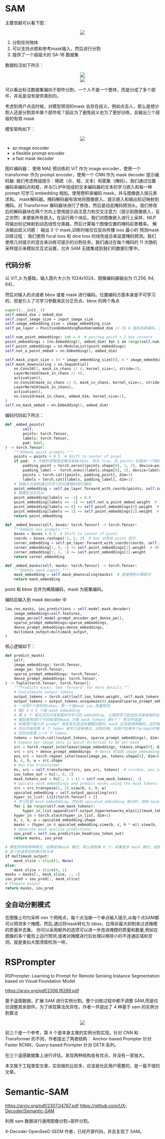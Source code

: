 # SAM

主要贡献可以看下图：

<div align=center>
<img src="https://github.com/open-mmlab/mmdetection/assets/17425982/83d56a9b-86ae-4dce-bdf2-26c93efdf85d"/>
</div>

1. 分割任何物体
2. 可以支持点框和参考mask输入，然后进行分割
3. 提供了一个超级大的 SA-1B 数据集

数据标注如下所示：

<div align=center>
<img src="https://github.com/open-mmlab/mmdetection/assets/17425982/c30aa269-ab87-4998-8fea-1fa0e7467464"/>
</div>

<div align=center>
<img src="https://github.com/open-mmlab/mmdetection/assets/17425982/6409bb34-3bc2-40dc-aa89-0c6aefb21c82"/>
</div>

可以看出标注数据集偏向于部件分割，一个人不是一个整体，而是分成了多个部件，并且是没有提供类别的。

考虑到用户点击时候，对模型预测的mask 会存在歧义，例如点击人，那么是想分割人还是分割其中某个部件呢？因此为了避免歧义也为了更好训练，会输出三个层级的有效 mask

模型架构如下：

<div align=center>
<img src="https://github.com/open-mmlab/mmdetection/assets/17425982/b5804212-0f81-45f9-b69c-3c361004b3c6"/>
</div>

- an image encoder
- a flexible prompt encoder
-  a fast mask decoder

图片编码器： 使用 MAE 预训练的 ViT 作为 image encoder，使用一个 transformer 作为 prompt encoder，使用一个 CNN 作为 mask decoder
提示编码器: 我们考虑两组提示：稀疏（点、框、文本）和密集（掩码）。我们通过位置编码来编码点和框，并与CLIP中现成的文本编码器的文本的学习嵌入和每一种 prompt 可学习 embedding 相加。使用卷积来编码 mask，并与图像嵌入按元素求和。
mask解码器。掩码解码器有效地将图像嵌入、提示嵌入和输出标记映射到掩码。对 Transformer 解码器块进行了修改，然后是动态掩码预测头。我们修改后的解码器块在两个方向上使用提示自注意力和交叉注意力（提示到图像嵌入，反之亦然）来更新所有嵌入。在运行两个块后，我们对图像嵌入进行上采样，MLP将输出标记映射到动态线性分类器，然后计算每个图像位置的掩码前景概率。
解决输出歧义问题： 输出 3 个 mask,训练时候仅仅反向传播 loss 最小的 预测mask
训练过程： 我们使用 focal loss 和 dice loss 的线性组合来监督掩码预测。我们使用几何提示的混合来训练可提示的分割任务。我们通过在每个掩码的 11 次随机采样提示来模拟交互式设置，允许 SAM 无缝集成到我们的数据引擎中。

## 代码分析

以 ViT_b 为基础，输入图片大小为 1024x1024，图像编码器输出为 (1,256, 64, 64)，

然后对输入的点或者 bbox 或者 mask 进行编码。位置编码方面本身是不可学习的，但是引入了可学习参数来区分正负点、bbox 的两个角点

```python
super().__init__()
self.embed_dim = embed_dim
self.input_image_size = input_image_size
self.image_embedding_size = image_embedding_size
self.pe_layer = PositionEmbeddingRandom(embed_dim // 2) # 随机高斯编码，无需训练

self.num_point_embeddings: int = 4  # pos/neg point + 2 box corners
point_embeddings = [nn.Embedding(1, embed_dim) for i in range(self.num_point_embeddings)]
self.point_embeddings = nn.ModuleList(point_embeddings)
self.not_a_point_embed = nn.Embedding(1, embed_dim)

self.mask_input_size = (4 * image_embedding_size[0], 4 * image_embedding_size[1])
self.mask_downscaling = nn.Sequential(
    nn.Conv2d(1, mask_in_chans // 4, kernel_size=2, stride=2),
    LayerNorm2d(mask_in_chans // 4),
    activation(),
    nn.Conv2d(mask_in_chans // 4, mask_in_chans, kernel_size=2, stride=2),
    LayerNorm2d(mask_in_chans),
    activation(),
    nn.Conv2d(mask_in_chans, embed_dim, kernel_size=1),
)
self.no_mask_embed = nn.Embedding(1, embed_dim)
```

编码代码如下所示：

```python
def _embed_points(
        self,
        points: torch.Tensor,
        labels: torch.Tensor,
        pad: bool,
) -> torch.Tensor:
    """Embeds point prompts."""
    points = points + 0.5  # Shift to center of pixel
    if pad:  # 作者的逻辑是如果没有输入box，则为 true，在 points 后面加一个假的角点，是否有必要？
        padding_point = torch.zeros((points.shape[0], 1, 2), device=points.device)
        padding_label = -torch.ones((labels.shape[0], 1), device=labels.device)
        points = torch.cat([points, padding_point], dim=1)
        labels = torch.cat([labels, padding_label], dim=1)
    # 将输入点坐标通过可学习的位置编码进行编码
    point_embedding = self.pe_layer.forward_with_coords(points, self.input_image_size)
    # 需要区分正负点
    point_embedding[labels == -1] = 0.0
    point_embedding[labels == -1] += self.not_a_point_embed.weight  # 加入的假的角点
    point_embedding[labels == 0] += self.point_embeddings[0].weight  # point 负点的位置编码
    point_embedding[labels == 1] += self.point_embeddings[1].weight  # point 正点的位置编码
    return point_embedding

def _embed_boxes(self, boxes: torch.Tensor) -> torch.Tensor:
    """Embeds box prompts."""
    boxes = boxes + 0.5  # Shift to center of pixel
    coords = boxes.reshape(-1, 2, 2)  # box 也变成 point 即可
    corner_embedding = self.pe_layer.forward_with_coords(coords, self.input_image_size)
    corner_embedding[:, 0, :] += self.point_embeddings[2].weight  # 两个角点的位置编码
    corner_embedding[:, 1, :] += self.point_embeddings[3].weight
    return corner_embedding

def _embed_masks(self, masks: torch.Tensor) -> torch.Tensor:
    """Embeds mask inputs."""
    mask_embedding = self.mask_downscaling(masks)  # 直接卷积计算即可
    return mask_embedding
```

point 和 bbox 合并为稀疏编码，mask 为密集编码。

编码后输入到 mask decoder 中

```python
low_res_masks, iou_predictions = self.model.mask_decoder(
    image_embeddings=self.features,
    image_pe=self.model.prompt_encoder.get_dense_pe(),
    sparse_prompt_embeddings=sparse_embeddings,
    dense_prompt_embeddings=dense_embeddings,
    multimask_output=multimask_output,
)
```

核心逻辑如下：

```python
def predict_masks(
    self,
    image_embeddings: torch.Tensor,
    image_pe: torch.Tensor,
    sparse_prompt_embeddings: torch.Tensor,
    dense_prompt_embeddings: torch.Tensor,
) -> Tuple[torch.Tensor, torch.Tensor]:
    """Predicts masks. See 'forward' for more details."""
    # Concatenate output tokens
    output_tokens = torch.cat([self.iou_token.weight, self.mask_tokens.weight], dim=0)
    output_tokens = output_tokens.unsqueeze(0).expand(sparse_prompt_embeddings.size(0), -1, -1)
    # 一共有7个序列的token，第一个是mask iou 质量预测
    # 第2 3 4 5 个是 mask embedding
    # 第 6 个 是交互的点或者框的可学习的 embedding, 让模型学习到这些点或者框的位置信息
    # 模型是预测3个不同粒度的mask,为啥 mask_tokens 是4个？ 原文中说道
    # 如果用户输入的 prompt 很多其实是没有模糊问题的，mask 应该是很明确的，这时候监督就应该是单 mask 监督
    # 所以作者用第 0 个 token 来学习这种情况。训练时候，当用户如果多个prompt时候就是训练第 0 个 token
    # 否则训练第 1～3 个 token。
    tokens = torch.cat((output_tokens, sparse_prompt_embeddings), dim=1)  # 一般是加法，这里是 cat ?
    # Expand per-image data in batch direction to be per-mask
    src = torch.repeat_interleave(image_embeddings, tokens.shape[0], dim=0)
    src = src + dense_prompt_embeddings  # dense 的加到 image_embeddings 上而不是 tokens
    pos_src = torch.repeat_interleave(image_pe, tokens.shape[0], dim=0)
    b, c, h, w = src.shape
    # Run the transformer
    hs, src = self.transformer(src, pos_src, tokens)  # src=key, pos_src=key_pos, tokens=query
    iou_token_out = hs[:, 0, :]
    mask_tokens_out = hs[:, 1 : (1 + self.num_mask_tokens), :]
    # Upscale mask embeddings and predict masks using the mask tokens
    src = src.transpose(1, 2).view(b, c, h, w)
    upscaled_embedding = self.output_upscaling(src)
    hyper_in_list: List[torch.Tensor] = []
    # 学习的是 mask embeddding，然后和 upscaled_embedding 做点积，得到 mask，参考了 maskformer 做法
    for i in range(self.num_mask_tokens):
        hyper_in_list.append(self.output_hypernetworks_mlps[i](mask_tokens_out[:, i, :]))
    hyper_in = torch.stack(hyper_in_list, dim=1)
    b, c, h, w = upscaled_embedding.shape
    masks = (hyper_in @ upscaled_embedding.view(b, c, h * w)).view(b, -1, h, w)
    # Generate mask quality predictions
    iou_pred = self.iou_prediction_head(iou_token_out)
    return masks, iou_pred
```

```python
# 模型预测有两种模式，如果是单mask 模式，那么就取第 0 个，如果是多 mask 模式，就取 1～3个
# 这个应该和训练模式有关系
if multimask_output:
    mask_slice = slice(1, None)
else:
    mask_slice = slice(0, 1)
masks = masks[:, mask_slice, :, :]
iou_pred = iou_pred[:, mask_slice]
# Prepare output
return masks, iou_pred
```

## 全自动分割模式

在图像上均匀采样 nxn 个网格点，每个点当做一个单点输入提示,从每个点SAM都可以预测多个掩模。然后,通过将mask转化为 bbox，应用非最大抑制来过滤掩模的质量并去重。
你可以采用额外的选项可以进一步改进掩模的质量和数量,例如在图像的多个裁剪上运行预测,或者对掩模进行后处理以移除小的不连通区域和空洞，就是类似大图滑窗检测一样。

# RSPrompter

RSPrompter: Learning to Prompt for Remote Sensing Instance Segmentation based on Visual Foundation Model

https://arxiv.org/pdf/2306.16269.pdf

基于遥感数据，扩展 SAM 进行实例分割。整个训练过程中都不调整 SAM,而是仅仅调整其余部件。为了体现算法优异性，作者一共提出了 4 种基于 sam 的实例分割算法

<div align=center>
<img src="https://github.com/open-mmlab/mmdetection/assets/17425982/fff656cc-b147-46bf-8d62-22ed5d69c4c3"/>
</div>

前三个是一个参考，第 4 个是本身主推的实例分割实现。针对 CNN 和 Transformer 的不同，作者提出了两者结构： Anchor-based Prompter 针对 Faster RCNN，Query-based Prompter 针对 DETR 系列。

在三个遥感数据集上进行评估，发现两种结构各有优点，并没有一家独大。

本文属于工程类型文章，实验做的比较多，应该是社区用户需要的，是一篇不错的文章。

# Semantic-SAM

https://arxiv.org/pdf/2307.04767.pdf
https://github.com/UX-Decoder/Semantic-SAM

利用 sam 数据进行通用图像分割+部件分割。

X-Decoder OpenSeeD SEEM 作者，已经开源代码，并且复现了 SAM。

